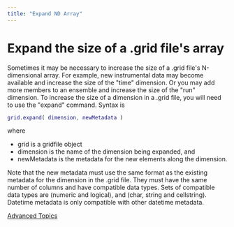 ```yaml
---
title: "Expand ND Array"
---
```


# Expand the size of a .grid file's array

Sometimes it may be necessary to increase the size of a .grid file's N-dimensional array. For example, new instrumental data may become available and increase the size of the "time" dimension. Or you may add more members to an ensemble and increase the size of the "run" dimension. To increase the size of a dimension in a .grid file, you will need to use the "expand" command. Syntax is
```matlab
grid.expand( dimension, newMetadata )
```
where
* grid is a gridfile object
* dimension is the name of the dimension being expanded, and
* newMetadata is the metadata for the new elements along the dimension.

Note that the new metadata must use the same format as the existing metadata for the dimension in the .grid file. They must have the same number of columns and have compatible data types. Sets of compatible data types are (numeric and logical), and (char, string and cellstring). Datetime metadata is only compatible with other datetime metadata.

[Advanced Topics](advanced)
